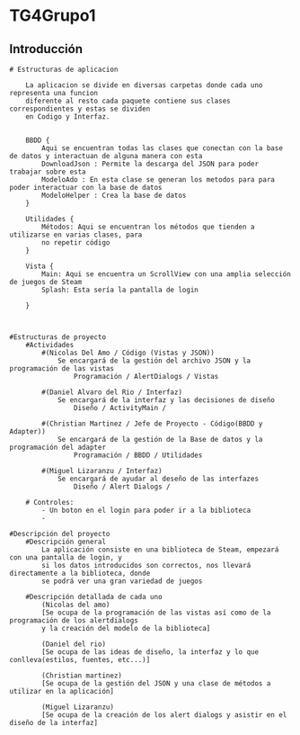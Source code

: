 # TG4Grupo1
## Introducción

    # Estructuras de aplicacion

        La aplicacion se divide en diversas carpetas donde cada uno representa una funcion 
        diferente al resto cada paquete contiene sus clases correspondientes y estas se dividen 
        en Codigo y Interfaz.


        BBDD {
            Aqui se encuentran todas las clases que conectan con la base de datos y interactuan de alguna manera con esta
            DownloadJson : Permite la descarga del JSON para poder trabajar sobre esta
            ModeloAdo : En esta clase se generan los metodos para para poder interactuar con la base de datos 
            ModeloHelper : Crea la base de datos 
        }

        Utilidades {
            Métodos: Aqui se encuentran los métodos que tienden a utilizarse en varias clases, para
            no repetir código
        }

        Vista {
            Main: Aqui se encuentra un ScrollView con una amplia selección de juegos de Steam
            Splash: Esta sería la pantalla de login
            
        }

        

    #Estructuras de proyecto
        #Actividades
            #(Nicolas Del Amo / Código (Vistas y JSON))
                Se encargará de la gestión del archivo JSON y la programación de las vistas
                    Programación / AlertDialogs / Vistas

            #(Daniel Alvaro del Rio / Interfaz)
                Se encargará de la interfaz y las decisiones de diseño
                    Diseño / ActivityMain / 

            #(Christian Martinez / Jefe de Proyecto - Código(BBDD y Adapter))
                Se encargará de la gestión de la Base de datos y la programación del adapter
                    Programación / BBDD / Utilidades

            #(Miguel Lizaranzu / Interfaz)
                Se encargará de ayudar al deseño de las interfazes
                    Diseño / Alert Dialogs / 

        # Controles:
            - Un boton en el login para poder ir a la biblioteca
            -

    #Descripción del proyecto
        #Descripción general
            La aplicación consiste en una biblioteca de Steam, empezará con una pantalla de login, y
            si los datos introducidos son correctos, nos llevará directamente a la biblioteca, donde 
            se podrá ver una gran variedad de juegos
            
        #Descripción detallada de cada uno
            (Nicolas del amo)
            [Se ocupa de la programación de las vistas así como de la programación de los alertdialogs
            y la creación del modelo de la biblioteca]

            (Daniel del rio)
            [Se ocupa de las ideas de diseño, la interfaz y lo que conlleva(estilos, fuentes, etc...)]

            (Christian martinez)
            [Se ocupa de la gestión del JSON y una clase de métodos a utilizar en la aplicación]

            (Miguel Lizaranzu)
            [Se ocupa de la creación de los alert dialogs y asistir en el diseño de la interfaz]
